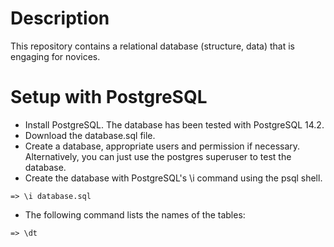 # Description

This repository contains a relational database (structure, data) that is engaging for novices.

# Setup with PostgreSQL

- Install PostgreSQL. The database has been tested with PostgreSQL 14.2.
- Download the database.sql file.
- Create a database, appropriate users and permission if necessary. Alternatively, you can just use the postgres superuser to test the database.
- Create the database with PostgreSQL's \i command using the psql shell.

`=> \i database.sql`

- The following command lists the names of the tables:

`=> \dt`